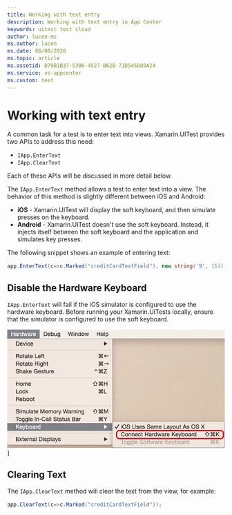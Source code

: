 ```yaml
---
title: Working with text entry
description: Working with text entry in App Center
keywords: uitest test cloud
author: lucen-ms
ms.author: lucen
ms.date: 06/08/2020
ms.topic: article
ms.assetid: D79B1B37-53B6-4527-B62B-71D545D89A24
ms.service: vs-appcenter
ms.custom: test
---
```


# Working with text entry

A common task for a test is to enter text into views. Xamarin.UITest provides two APIs to address this need:

* `IApp.EnterText`
* `IApp.ClearText`

Each of these APIs will be discussed in more detail below.

The `IApp.EnterText` method allows a test to enter text into a view. The behavior of this method is slightly different between iOS and Android:

* **iOS** - Xamarin.UITest will display the soft keyboard, and then simulate presses on the keyboard.
* **Android** - Xamarin.UITest doesn't use the soft keyboard. Instead, it injects itself between the soft keyboard and the application and simulates key presses. 

The following snippet shows an example of entering text:

```csharp
app.EnterText(c=>c.Marked("creditCardTextField"), new string('9', 15));
```

## Disable the Hardware Keyboard

`IApp.EnterText` will fail if the iOS simulator is configured to use the hardware keyboard. Before running your Xamarin.UITests locally, ensure that the simulator is configured to use the soft keyboard.

![Screenshot of the Keyboard menu in the iOS Simulator](./images/entering-text-01-sml.png)]

## Clearing Text

The `IApp.ClearText` method will clear the text from the view, for example:

```csharp
app.ClearText(c=>c.Marked("creditCardTextField"));
```
